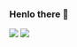 ### Henlo there 👋


![](https://github-readme-stats.vercel.app/api?username=GeraldiNP&count_private=true&show_icons=true&locale=it&title_color=823ca2&bg_color=010101&text_color=347a8f&icon_color=ec6a1e&border_color=3e464c&hide_border=false)
![](https://github-readme-stats.vercel.app/api/top-langs/?username=GeraldiNP&count_private=true&show_icons=true&locale=it&title_color=823ca2&bg_color=010101&text_color=347a8f&icon_color=ec6a1e&border_color=3e464c&hide_border=false)
<!---
- 👋 Hi, I’m @GeraldiNP
- 👀 I’m interested in making code that works
- 🌱 I’m currently learning random things
- 📫 How to reach me: Discord (GeraldiNP#0034)
GeraldiNP/GeraldiNP is a ✨ special ✨ repository because its `README.md` (this file) appears on your GitHub profile.
You can click the Preview link to take a look at your changes.
--->
